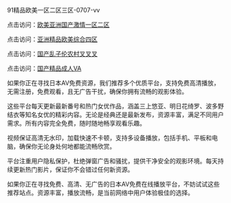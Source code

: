
91精品欧美一区二区三区-0707-vv


点击访问：<a href="https://rtj-3zo.pages.dev/">欧美亚洲国产激情一区二区</a>

点击访问：<a href="https://vassv.pages.dev//">亚洲精品欧美综合四区</a>

点击访问：<a href="https://fdhf-454.pages.dev/">国产乱子伦农村叉叉叉</a>

点击访问：<a href="https://bsdf-5f5.pages.dev/">国产精品成人VA</a>



如果你正在寻找日本AV免费资源，我们推荐多个优质平台，支持免费高清播放，无需注册，免费观看，且无广告干扰，确保你拥有流畅的观影体验。

这些平台每天更新最新番号和热门女优作品，涵盖三上悠亚、明日花绮罗、波多野结衣等知名女优的精彩内容。无论是经典还是最新发布，资源丰富，满足不同用户需求。所有内容完全免费，随时随地畅享观看乐趣。

视频保证高清无水印，加载快速不卡顿，支持多设备播放，包括手机、平板和电脑，确保你无论身处何地都能流畅欣赏。

平台注重用户隐私保护，杜绝弹窗广告和骚扰，提供干净安全的观影环境。每天持续更新热门影片，保证你不会错过任何新资源。

如果你正在寻找免费、高清、无广告的日本AV免费在线播放平台，不妨试试这些推荐站点。资源丰富，播放流畅，是当前网络中用户体验极佳的选择。


<span style="display:none;">[Canonical link](）</span>


